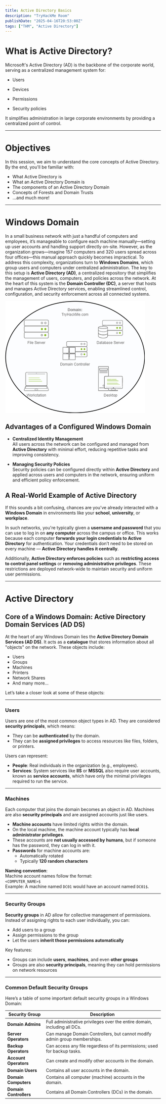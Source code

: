 ```yaml
---
title: Active Directory Basics
description: "TryHackMe Room"
publishDate: "2025-04-16T20:53:00Z"
tags: ["THM", "Active Directory"]
---
```


# What is Active Directory?
Microsoft's Active Directory (AD) is the backbone of the corporate world, serving as a centralized management system for:

* Users

* Devices

* Permissions

* Security policies

It simplifies administration in large corporate environments by providing a centralized point of control.

---
# Objectives
In this session, we aim to understand the core concepts of Active Directory. By the end, you'll be familiar with:

* What Active Directory is
* What an Active Directory Domain is
* The components of an Active Directory Domain
* Concepts of Forests and Domain Trusts
* ...and much more!

---
# Windows Domain
In a small business network with just a handful of computers and employees, it’s manageable to configure each machine manually—setting up user accounts and handling support directly on-site. However, as the organization grows—imagine 157 computers and 320 users spread across four offices—this manual approach quickly becomes impractical. To address this complexity, organizations turn to **Windows Domains**, which group users and computers under centralized administration. The key to this setup is **Active Directory (AD)**, a centralized repository that simplifies the management of users, computers, and policies across the network. At the heart of this system is the **Domain Controller (DC)**, a server that hosts and manages Active Directory services, enabling streamlined control, configuration, and security enforcement across all connected systems.

![alt text](THMImage/bebe5dfec0208bf563d01fa2dd1fb7a7.png)

## Advantages of a Configured Windows Domain

- **Centralized Identity Management**  
  All users across the network can be configured and managed from **Active Directory** with minimal effort, reducing repetitive tasks and improving consistency.

- **Managing Security Policies**  
  Security policies can be configured directly within **Active Directory** and applied across users and computers in the network, ensuring uniform and efficient policy enforcement.

## A Real-World Example of Active Directory

If this sounds a bit confusing, chances are you’ve already interacted with a **Windows Domain** in environments like your **school**, **university**, or **workplace**.

In such networks, you're typically given a **username and password** that you can use to log in on **any computer** across the campus or office. This works because each computer **forwards your login credentials to Active Directory** for authentication. Your credentials don’t need to be stored on every machine — **Active Directory handles it centrally**.

Additionally, **Active Directory enforces policies** such as **restricting access to control panel settings** or **removing administrative privileges**. These restrictions are deployed network-wide to maintain security and uniform user permissions.

---
# Active Directory

##  Core of a Windows Domain: Active Directory Domain Services (AD DS)

At the heart of any Windows Domain lies the **Active Directory Domain Services (AD DS)**. It acts as a **catalogue** that stores information about all "objects" on the network. These objects include:

- Users  
- Groups  
- Machines  
- Printers  
- Network Shares  
- And many more...

Let’s take a closer look at some of these objects:

---

### Users

Users are one of the most common object types in AD. They are considered **security principals**, which means:
- They can be **authenticated** by the domain.
- They can be **assigned privileges** to access resources like files, folders, or printers.

Users can represent:

- **People**: Real individuals in the organization (e.g., employees).
- **Services**: System services like **IIS** or **MSSQL** also require user accounts, known as **service accounts**, which have only the minimal privileges required to run the service.

---

###  Machines

Each computer that joins the domain becomes an object in AD. Machines are also **security principals** and are assigned accounts just like users.

- **Machine accounts** have limited rights within the domain.
- On the local machine, the machine account typically has **local administrator privileges**.
- These accounts are **not usually accessed by humans**, but if someone has the password, they can log in with it.
- **Passwords** for machine accounts are:
  - Automatically rotated
  - Typically **120 random characters**

**Naming convention**:  
Machine account names follow the format:  
`<COMPUTER_NAME>$`  
Example: A machine named `DC01` would have an account named `DC01$`.

---

###  Security Groups

**Security groups** in AD allow for collective management of permissions. Instead of assigning rights to each user individually, you can:

- Add users to a group  
- Assign permissions to the group  
- Let the users **inherit those permissions automatically**

Key features:
- Groups can include **users**, **machines**, and even **other groups**
- Groups are also **security principals**, meaning they can hold permissions on network resources

---

###  Common Default Security Groups

Here’s a table of some important default security groups in a Windows Domain:

| **Security Group** 	| **Description**                                                             	|
|------------------------|---------------------------------------------------------------------------------|
| **Domain Admins**  	| Full administrative privileges over the entire domain, including all DCs.  	|
| **Server Operators**   | Can manage Domain Controllers, but cannot modify admin group memberships.  	|
| **Backup Operators**   | Can access any file regardless of its permissions; used for backup tasks.  	|
| **Account Operators**  | Can create and modify other accounts in the domain.                         	|
| **Domain Users**   	| Contains all user accounts in the domain.                                   	|
| **Domain Computers**   | Contains all computer (machine) accounts in the domain.                     	|
| **Domain Controllers** | Contains all Domain Controllers (DCs) in the domain.                        	|




